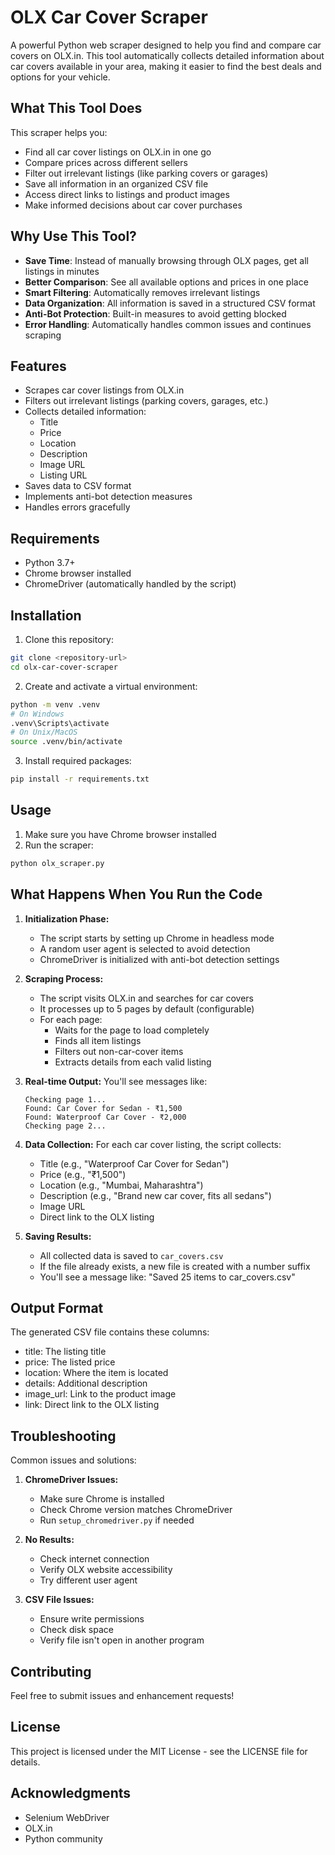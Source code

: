 # OLX Car Cover Scraper

A powerful Python web scraper designed to help you find and compare car covers on OLX.in. This tool automatically collects detailed information about car covers available in your area, making it easier to find the best deals and options for your vehicle.

## What This Tool Does

This scraper helps you:
- Find all car cover listings on OLX.in in one go
- Compare prices across different sellers
- Filter out irrelevant listings (like parking covers or garages)
- Save all information in an organized CSV file
- Access direct links to listings and product images
- Make informed decisions about car cover purchases

## Why Use This Tool?

- **Save Time**: Instead of manually browsing through OLX pages, get all listings in minutes
- **Better Comparison**: See all available options and prices in one place
- **Smart Filtering**: Automatically removes irrelevant listings
- **Data Organization**: All information is saved in a structured CSV format
- **Anti-Bot Protection**: Built-in measures to avoid getting blocked
- **Error Handling**: Automatically handles common issues and continues scraping

## Features

- Scrapes car cover listings from OLX.in
- Filters out irrelevant listings (parking covers, garages, etc.)
- Collects detailed information:
  - Title
  - Price
  - Location
  - Description
  - Image URL
  - Listing URL
- Saves data to CSV format
- Implements anti-bot detection measures
- Handles errors gracefully

## Requirements

- Python 3.7+
- Chrome browser installed
- ChromeDriver (automatically handled by the script)

## Installation

1. Clone this repository:
```bash
git clone <repository-url>
cd olx-car-cover-scraper
```

2. Create and activate a virtual environment:
```bash
python -m venv .venv
# On Windows
.venv\Scripts\activate
# On Unix/MacOS
source .venv/bin/activate
```

3. Install required packages:
```bash
pip install -r requirements.txt
```

## Usage

1. Make sure you have Chrome browser installed
2. Run the scraper:
```bash
python olx_scraper.py
```

## What Happens When You Run the Code

1. **Initialization Phase:**
   - The script starts by setting up Chrome in headless mode
   - A random user agent is selected to avoid detection
   - ChromeDriver is initialized with anti-bot detection settings

2. **Scraping Process:**
   - The script visits OLX.in and searches for car covers
   - It processes up to 5 pages by default (configurable)
   - For each page:
     - Waits for the page to load completely
     - Finds all item listings
     - Filters out non-car-cover items
     - Extracts details from each valid listing

3. **Real-time Output:**
   You'll see messages like:
   ```
   Checking page 1...
   Found: Car Cover for Sedan - ₹1,500
   Found: Waterproof Car Cover - ₹2,000
   Checking page 2...
   ```

4. **Data Collection:**
   For each car cover listing, the script collects:
   - Title (e.g., "Waterproof Car Cover for Sedan")
   - Price (e.g., "₹1,500")
   - Location (e.g., "Mumbai, Maharashtra")
   - Description (e.g., "Brand new car cover, fits all sedans")
   - Image URL
   - Direct link to the OLX listing

5. **Saving Results:**
   - All collected data is saved to `car_covers.csv`
   - If the file already exists, a new file is created with a number suffix
   - You'll see a message like: "Saved 25 items to car_covers.csv"

## Output Format

The generated CSV file contains these columns:
- title: The listing title
- price: The listed price
- location: Where the item is located
- details: Additional description
- image_url: Link to the product image
- link: Direct link to the OLX listing

## Troubleshooting

Common issues and solutions:

1. **ChromeDriver Issues:**
   - Make sure Chrome is installed
   - Check Chrome version matches ChromeDriver
   - Run `setup_chromedriver.py` if needed

2. **No Results:**
   - Check internet connection
   - Verify OLX website accessibility
   - Try different user agent

3. **CSV File Issues:**
   - Ensure write permissions
   - Check disk space
   - Verify file isn't open in another program

## Contributing

Feel free to submit issues and enhancement requests!

## License

This project is licensed under the MIT License - see the LICENSE file for details.

## Acknowledgments

- Selenium WebDriver
- OLX.in
- Python community 